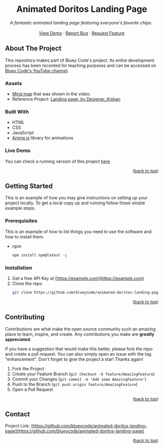 <!-- Improved compatibility of back to top link: See: https://github.com/othneildrew/Best-README-Template/pull/73 -->
<a name="readme-top"></a>

<br />
<div align="center">
  <h1 align="center">Animated Doritos Landing Page</h1>

  <p align="center">
    <em>A fantastic animated landing page featuring everyone's favorite chips. </em>
    <br />
    <br />
    <a href="https://github.com/blueycode/animated-doritos-landing-page">View Demo</a>
    ·
    <a href="https://github.com/blueycode/animated-doritos-landing-page/issues">Report Bug</a>
    ·
    <a href="https://github.com/blueycode/animated-doritos-landing-page/issues">Request Feature</a>
  </p>
</div>

<!-- ABOUT THE PROJECT -->
## About The Project


This repository makes part of Bluey Code's project. Its entire development process has been recorded for teaching purposes and can be accessed on <a href="https://www.youtube.com/@blueycode">Bluey Code's YouTube channel</a>.

### Assets

* <a href="https://whimsical.com/animated-doritos-landing-page-bluey-code-TjfnPCgUu2JXNzwyQFs1Ks">Mind map</a> that was shown in the video.
* Reference Project: <a href="https://www.figma.com/community/file/1178013122154794513">Landing page, by Designer_Kishan</a>

### Built With

* HTML
* CSS
* JavaScript
* <a href="https://animejs.com/">Anime.js</a> library for animations



<!-- LIVE DEMO -->
### Live Demo

You can check a running version of this project <a href="https://blueycode.github.io/animated-doritos-landing-page">here</a>

<p align="right">(<a href="#readme-top">back to top</a>)</p>

<!-- GETTING STARTED -->
## Getting Started

This is an example of how you may give instructions on setting up your project locally.
To get a local copy up and running follow these simple example steps.

### Prerequisites

This is an example of how to list things you need to use the software and how to install them.
* npm
  ```sh
  npm install npm@latest -g
  ```

### Installation

1. Get a free API Key at [https://example.com](https://example.com)
2. Clone the repo
   ```sh
   git clone https://github.com/blueycode/animated-doritos-landing-page.git
   ```

<p align="right">(<a href="#readme-top">back to top</a>)</p>



<!-- CONTRIBUTING -->
## Contributing

Contributions are what make the open source community such an amazing place to learn, inspire, and create. Any contributions you make are **greatly appreciated**.

If you have a suggestion that would make this better, please fork the repo and create a pull request. You can also simply open an issue with the tag "enhancement".
Don't forget to give the project a star! Thanks again!

1. Fork the Project
2. Create your Feature Branch (`git checkout -b feature/AmazingFeature`)
3. Commit your Changes (`git commit -m 'Add some AmazingFeature'`)
4. Push to the Branch (`git push origin feature/AmazingFeature`)
5. Open a Pull Request

<p align="right">(<a href="#readme-top">back to top</a>)</p>



<!-- CONTACT -->
## Contact

Project Link: [https://github.com/blueycode/animated-doritos-landing-page](https://github.com/blueycode/animated-doritos-landing-page)

<p align="right">(<a href="#readme-top">back to top</a>)</p>
